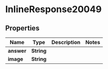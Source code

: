 

# InlineResponse20049

## Properties

Name | Type | Description | Notes
------------ | ------------- | ------------- | -------------
**answer** | **String** |  | 
**image** | **String** |  | 




